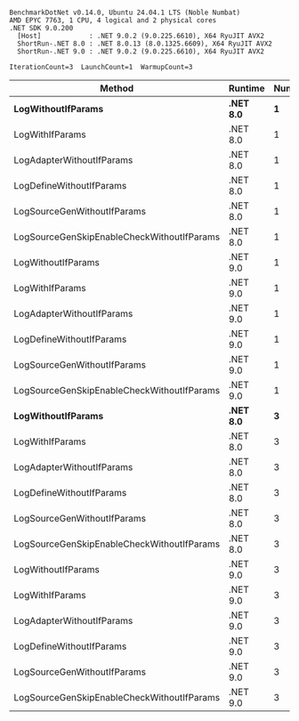 ```

BenchmarkDotNet v0.14.0, Ubuntu 24.04.1 LTS (Noble Numbat)
AMD EPYC 7763, 1 CPU, 4 logical and 2 physical cores
.NET SDK 9.0.200
  [Host]            : .NET 9.0.2 (9.0.225.6610), X64 RyuJIT AVX2
  ShortRun-.NET 8.0 : .NET 8.0.13 (8.0.1325.6609), X64 RyuJIT AVX2
  ShortRun-.NET 9.0 : .NET 9.0.2 (9.0.225.6610), X64 RyuJIT AVX2

IterationCount=3  LaunchCount=1  WarmupCount=3  

```
| Method                                     | Runtime  | Number | Mean      | Error     | StdDev   | Min       | Max       | Gen0   | Allocated |
|------------------------------------------- |--------- |------- |----------:|----------:|---------:|----------:|----------:|-------:|----------:|
| **LogWithoutIfParams**                         | **.NET 8.0** | **1**      |  **57.98 ns** |  **6.877 ns** | **0.377 ns** |  **57.73 ns** |  **58.42 ns** | **0.0052** |      **88 B** |
| LogWithIfParams                            | .NET 8.0 | 1      |  57.87 ns | 18.974 ns | 1.040 ns |  57.22 ns |  59.07 ns | 0.0052 |      88 B |
| LogAdapterWithoutIfParams                  | .NET 8.0 | 1      |  57.57 ns |  1.823 ns | 0.100 ns |  57.50 ns |  57.68 ns | 0.0052 |      88 B |
| LogDefineWithoutIfParams                   | .NET 8.0 | 1      |  19.90 ns |  0.431 ns | 0.024 ns |  19.88 ns |  19.93 ns |      - |         - |
| LogSourceGenWithoutIfParams                | .NET 8.0 | 1      |  19.91 ns |  0.189 ns | 0.010 ns |  19.90 ns |  19.92 ns |      - |         - |
| LogSourceGenSkipEnableCheckWithoutIfParams | .NET 8.0 | 1      |  19.37 ns |  0.324 ns | 0.018 ns |  19.35 ns |  19.38 ns |      - |         - |
| LogWithoutIfParams                         | .NET 9.0 | 1      |  60.70 ns |  7.265 ns | 0.398 ns |  60.41 ns |  61.16 ns | 0.0052 |      88 B |
| LogWithIfParams                            | .NET 9.0 | 1      |  57.20 ns |  8.628 ns | 0.473 ns |  56.69 ns |  57.62 ns | 0.0052 |      88 B |
| LogAdapterWithoutIfParams                  | .NET 9.0 | 1      |  56.93 ns |  7.751 ns | 0.425 ns |  56.64 ns |  57.42 ns | 0.0052 |      88 B |
| LogDefineWithoutIfParams                   | .NET 9.0 | 1      |  20.00 ns |  0.449 ns | 0.025 ns |  19.97 ns |  20.01 ns |      - |         - |
| LogSourceGenWithoutIfParams                | .NET 9.0 | 1      |  20.17 ns |  0.586 ns | 0.032 ns |  20.13 ns |  20.19 ns |      - |         - |
| LogSourceGenSkipEnableCheckWithoutIfParams | .NET 9.0 | 1      |  19.23 ns |  0.153 ns | 0.008 ns |  19.22 ns |  19.24 ns |      - |         - |
| **LogWithoutIfParams**                         | **.NET 8.0** | **3**      | **174.29 ns** | **20.555 ns** | **1.127 ns** | **173.44 ns** | **175.57 ns** | **0.0157** |     **264 B** |
| LogWithIfParams                            | .NET 8.0 | 3      | 178.47 ns |  4.421 ns | 0.242 ns | 178.25 ns | 178.73 ns | 0.0157 |     264 B |
| LogAdapterWithoutIfParams                  | .NET 8.0 | 3      | 184.01 ns | 80.008 ns | 4.385 ns | 181.13 ns | 189.05 ns | 0.0157 |     264 B |
| LogDefineWithoutIfParams                   | .NET 8.0 | 3      |  59.54 ns |  0.367 ns | 0.020 ns |  59.51 ns |  59.55 ns |      - |         - |
| LogSourceGenWithoutIfParams                | .NET 8.0 | 3      |  58.51 ns |  0.692 ns | 0.038 ns |  58.47 ns |  58.54 ns |      - |         - |
| LogSourceGenSkipEnableCheckWithoutIfParams | .NET 8.0 | 3      |  57.50 ns |  0.791 ns | 0.043 ns |  57.45 ns |  57.53 ns |      - |         - |
| LogWithoutIfParams                         | .NET 9.0 | 3      | 178.36 ns | 40.169 ns | 2.202 ns | 175.90 ns | 180.13 ns | 0.0157 |     264 B |
| LogWithIfParams                            | .NET 9.0 | 3      | 169.76 ns | 33.957 ns | 1.861 ns | 167.75 ns | 171.43 ns | 0.0157 |     264 B |
| LogAdapterWithoutIfParams                  | .NET 9.0 | 3      | 170.17 ns | 37.119 ns | 2.035 ns | 168.85 ns | 172.51 ns | 0.0157 |     264 B |
| LogDefineWithoutIfParams                   | .NET 9.0 | 3      |  60.50 ns | 31.764 ns | 1.741 ns |  59.40 ns |  62.51 ns |      - |         - |
| LogSourceGenWithoutIfParams                | .NET 9.0 | 3      |  58.38 ns |  0.291 ns | 0.016 ns |  58.37 ns |  58.40 ns |      - |         - |
| LogSourceGenSkipEnableCheckWithoutIfParams | .NET 9.0 | 3      |  56.94 ns |  0.231 ns | 0.013 ns |  56.93 ns |  56.95 ns |      - |         - |
